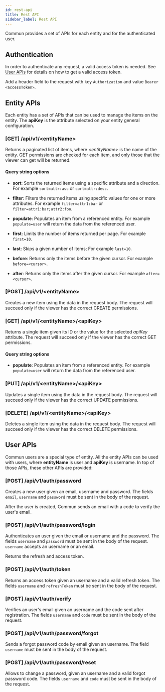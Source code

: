 ```yaml
---
id: rest-api
title: Rest API
sidebar_label: Rest API
---
```


Commun provides a set of APIs for each entity and for the authenticated user.

## Authentication

In order to authenticate any request, a valid access token is needed.
See [User APIs](#user-apis) for details on how to get a valid access token.

Add a header field to the request with key `Authorization` and value `Bearer <accessToken>`.

## Entity APIs

Each entity has a set of APIs that can be used to manage the items on the entity.
The **apiKey** is the attribute selected on your entity general configuration.

### [GET] /api/v1/<entityName\>

Returns a paginated list of items, where *<entityName\>* is the name of the entity.
GET permissions are checked for each item, and only those that the viewer can get will be returned.

#### Query string options

- **sort**: Sorts the returned items using a specific attribute and a direction.
For example `sort=attr:asc` or `sort=attr:desc`.    
  
- **filter**: Filters the returned items using specific values for one or more attributes.
For example `filter=attr1:bar` or `filter=attr1:bar;attr2:foo`.

- **populate**: Populates an item from a referenced entity.
For example `populate=user` will return the data from the referenced user.

- **first**: Limits the number of items returned per page. For example `first=10`.

- **last**: Skips a given number of items; For example `last=10`.

- **before**: Returns only the items before the given cursor. For example `before=<cursor>`.

- **after**: Returns only the items after the given cursor. For example `after=<cursor>`.

### [POST] /api/v1/<entityName\>

Creates a new item using the data in the request body.
The request will succeed only if the viewer has the correct CREATE permissions.

### [GET] /api/v1/<entityName\>/<apiKey\>

Returns a single item given its ID or the value for the selected *apiKey* attribute.
The request will succeed only if the viewer has the correct GET permissions.

#### Query string options

- **populate**: Populates an item from a referenced entity.
For example `populate=user` will return the data from the referenced user.

### [PUT] /api/v1/<entityName\>/<apiKey\>

Updates a single item using the data in the request body.
The request will succeed only if the viewer has the correct UPDATE permissions.

### [DELETE] /api/v1/<entityName\>/<apiKey\>

Deletes a single item using the data in the request body.
The request will succeed only if the viewer has the correct DELETE permissions.

## User APIs

Commun users are a special type of entity.
All the entity APIs can be used with users, where **entityName** is user and **apiKey** is username.
In top of those APIs, these other APIs are provided:

### [POST] /api/v1/auth/password
 
Creates a new user given an email, username and password.
The fields `email`, `username` and `password` must be sent in the body of the request.

After the user is created, Commun sends an email with a code to verify the user's email.

### [POST] /api/v1/auth/password/login

Authenticates an user given the email or username and the password.
The fields `username` and `password` must be sent in the body of the request.
`username` accepts an username or an email.

Returns the refresh and access token.

### [POST] /api/v1/auth/token

Returns an access token given an username and a valid refresh token.
The fields `username` and `refreshToken` must be sent in the body of the request.

### [POST] /api/v1/auth/verify

Verifies an user's email given an username and the code sent after registration.
The fields `username` and `code` must be sent in the body of the request.

### [POST] /api/v1/auth/password/forgot

Sends a forgot password code by email given an username.
The field `username` must be sent in the body of the request.

### [POST] /api/v1/auth/password/reset
 
Allows to change a password, given an username and a valid forgot password code.
The fields `username` and `code` must be sent in the body of the request.

